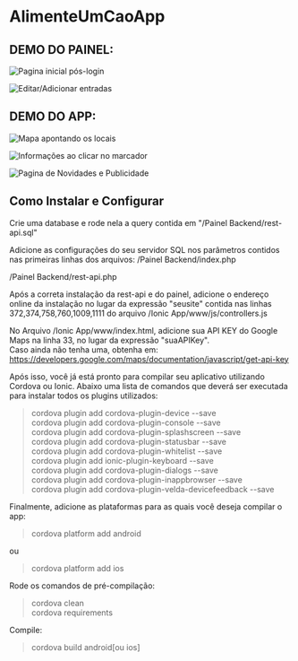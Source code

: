 # AlimenteUmCaoApp

## DEMO DO PAINEL:

![Pagina inicial pós-login](https://i.imgur.com/122gR0a.jpg)

![Editar/Adicionar entradas](https://i.imgur.com/0Fhv1nJ.jpg)


## DEMO DO APP:

![Mapa apontando os locais](https://i.imgur.com/nU24PxA.jpg)

![Informações ao clicar no marcador](https://i.imgur.com/NeL1qaf.jpg)

![Pagina de Novidades e Publicidade](https://i.imgur.com/09TzBtM.jpg)

## Como Instalar e Configurar

Crie uma database e rode nela a query contida em "/Painel Backend/rest-api.sql"

Adicione as configurações do seu servidor SQL nos parâmetros contidos nas primeiras linhas dos arquivos:
/Painel Backend/index.php

/Painel Backend/rest-api.php

Após a correta instalação da rest-api e do painel, adicione o endereço online da instalação no lugar da expressão "seusite" contida nas linhas 372,374,758,760,1009,1111 do arquivo /Ionic App/www/js/controllers.js

No Arquivo /Ionic App/www/index.html, adicione sua API KEY do Google Maps na linha 33, no lugar da expressão "suaAPIKey". </br>Caso ainda não tenha uma, obtenha em: https://developers.google.com/maps/documentation/javascript/get-api-key

Após isso, você já está pronto para compilar seu aplicativo utilizando Cordova ou Ionic.
Abaixo uma lista de comandos que deverá ser executada para instalar todos os plugins utilizados:

> cordova plugin add cordova-plugin-device --save </br>
> cordova plugin add cordova-plugin-console --save </br>
> cordova plugin add cordova-plugin-splashscreen --save </br>
> cordova plugin add cordova-plugin-statusbar --save </br>
> cordova plugin add cordova-plugin-whitelist --save </br>
> cordova plugin add ionic-plugin-keyboard --save </br>
> cordova plugin add cordova-plugin-dialogs --save </br>
> cordova plugin add cordova-plugin-inappbrowser --save </br>
> cordova plugin add cordova-plugin-velda-devicefeedback --save


Finalmente, adicione as plataformas para as quais você deseja compilar o app:

> cordova platform add android

ou

> cordova platform add ios

Rode os comandos de pré-compilação:

> cordova clean </br>
> cordova requirements


Compile:

> cordova build android[ou ios]



